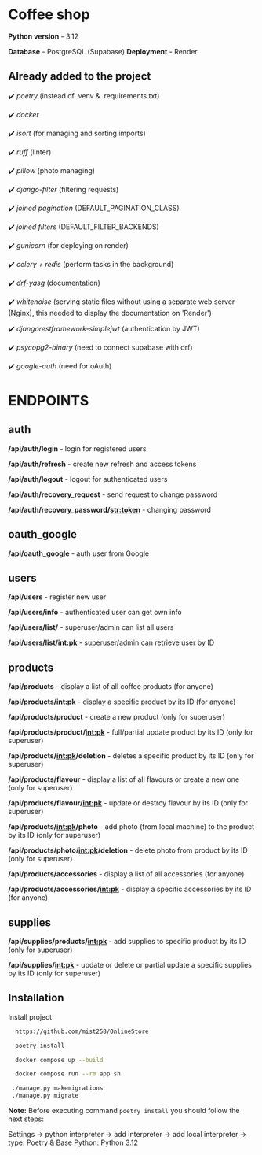 # Coffee shop
**Python version** - 3.12

**Database** - PostgreSQL (Supabase)
**Deployment** - Render


## Already added to the project
 
✔️ *poetry* (instead of .venv & .requirements.txt)

✔️ *docker*

✔️ *isort* (for managing and sorting imports)

✔️ *ruff* (linter)

✔️ *pillow* (photo managing)
  
✔️ *django-filter* (filtering requests)

✔️ *joined pagination* (DEFAULT_PAGINATION_CLASS)
  
✔️ *joined filters* (DEFAULT_FILTER_BACKENDS)

✔️ *gunicorn* (for deploying on render)

✔️ *celery + redis* (perform tasks in the background)

✔️ *drf-yasg* (documentation)

✔️ *whitenoise* (serving static files without using a separate web server (Nginx),
this needed to display the documentation on 'Render')

✔️ *djangorestframework-simplejwt* (authentication by JWT)

✔️ *psycopg2-binary* (need to connect supabase with drf)

✔️ *google-auth* (need for oAuth)

# ENDPOINTS

## auth

**/api/auth/login** - login for registered users

**/api/auth/refresh** - create new refresh and access tokens

**/api/auth/logout** - logout for authenticated users

**/api/auth/recovery_request** - send request to change password

**/api/auth/recovery_password/<str:token>** - changing password 


## oauth_google

**/api/oauth_google** - auth user from Google


## users

**/api/users** - register new user

**/api/users/info** - authenticated user can get own info

**/api/users/list/** - superuser/admin can list all users

**/api/users/list/<int:pk>** - superuser/admin can retrieve user by ID


## products

**/api/products** - display a list of all coffee products (for anyone)

**/api/products/<int:pk>** - display a specific product by its ID (for anyone)

**/api/products/product** - create a new product (only for superuser)

**/api/products/product/<int:pk>** -  full/partial update product by  its ID  (only for superuser)

**/api/products/<int:pk>/deletion** - deletes a specific product by its ID (only for superuser)

**/api/products/flavour** - display a list of all flavours or create a new one (only for superuser)

**/api/products/flavour/<int:pk>** - update or destroy flavour by its ID (only for superuser)

**/api/products/<int:pk>/photo** - add photo (from local machine) to the product by its ID (only for superuser)

**/api/products/photo/<int:pk>/deletion** - delete photo from product by its ID (only for superuser)

**/api/products/accessories** - display a list of all accessories (for anyone)

**/api/products/accessories/<int:pk>** - display a specific accessories by its ID (for anyone)


## supplies

**/api/supplies/products/<int:pk>** - add supplies to specific product by its ID  (only for superuser)

**/api/supplies/<int:pk>** - update or delete or partial update a specific supplies by its ID (only for superuser)



## Installation

Install project 

```bash
  https://github.com/mist258/OnlineStore

  poetry install

  docker compose up --build 

  docker compose run --rm app sh

 ./manage.py makemigrations
 ./manage.py migrate

```

**Note:** Before executing command `poetry install` you should follow the next steps:

Settings -> python interpreter -> add interpreter -> 
add local interpreter -> type: Poetry & Base Python: Python 3.12

